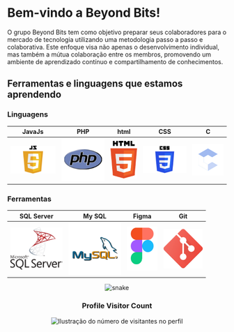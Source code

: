 

# Bem-vindo a Beyond Bits!

O grupo Beyond Bits tem como objetivo preparar seus colaboradores para o mercado de tecnologia utilizando uma metodologia passo a passo e colaborativa. Este enfoque visa não apenas o desenvolvimento individual, mas também a mútua colaboração entre os membros, promovendo um ambiente de aprendizado contínuo e compartilhamento de conhecimentos.

## Ferramentas e linguagens que estamos aprendendo

<div>

### Linguagens 
| JavaJs | PHP | html | CSS |  C  |
|--------|-----|------|-----|-----|
| <img src="https://github.com/bryansf94/bryansf94/blob/main/img/JavaJs.png" alt=" " width="120">| <img src="https://github.com/bryansf94/bryansf94/blob/main/img/PHP.png" alt=" " width="120">| <img src="https://github.com/bryansf94/bryansf94/blob/main/img/HTML.png" alt=" " width="70">|  <img src="https://github.com/bryansf94/bryansf94/blob/main/img/CSS.png" alt=" " width="120">| <img src="https://github.com/beyondBitsLtda/beyond/blob/main/img/3765627-removebg-preview.png" alt=" " width="90">|

### Ferramentas 
| SQL Server | My SQL | Figma | Git|
|------------|--------|-------|----|
| <img src="https://github.com/bryansf94/bryansf94/blob/main/img/sql%20server.png" alt=" " width="120">| <img src="https://github.com/bryansf94/bryansf94/blob/main/img/MYSQL.png" alt=" " width="120">| <img src="https://github.com/bryansf94/bryansf94/blob/main/img/FIGMA.png" alt=" " width="70">|  <img src="https://github.com/bryansf94/bryansf94/blob/main/img/GIT.png" alt=" " width="90">|


<p align="center">
 <img width="1000" src="img/github-snake.svg" alt="snake"/>
</p>



<div align="center">
  <h3><b>Profile Visitor Count</b></h3>
</div>
<p align="center">
  <img
    src="https://profile-counter.glitch.me/beyondBitsLtda/count.svg"
    alt="Ilustração do número de visitantes no perfil"
  />
</p>


